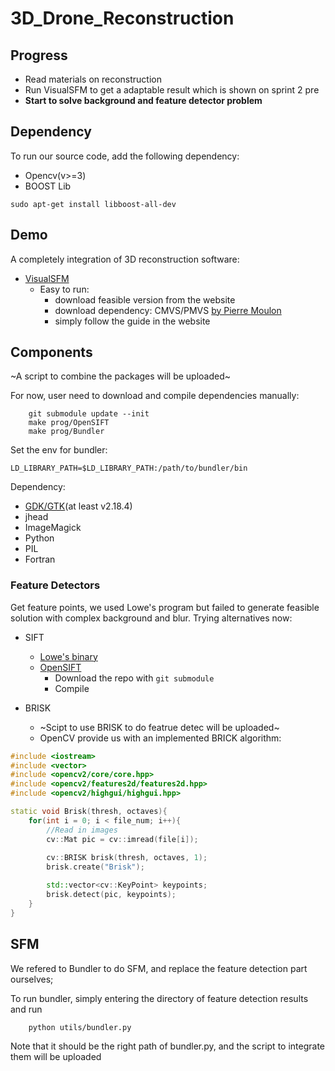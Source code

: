 # 3D_Drone_Reconstruction
## Progress
- Read materials on reconstruction
- Run VisualSFM to get a adaptable result which is shown on sprint 2 pre
- **Start to solve background and feature detector problem**
## Dependency
To run our source code, add the following dependency:
- Opencv(v>=3)
- BOOST Lib
```
sudo apt-get install libboost-all-dev
```
## Demo
A completely integration of 3D reconstruction software:
- [VisualSFM](http://ccwu.me/vsfm/)
	- Easy to run:
		- download feasible version from the website
		- download dependency: CMVS/PMVS [by Pierre Moulon](https://storage.googleapis.com/google-code-archive-downloads/v2/code.google.com/osm-bundler/osm-bundler-pmvs2-cmvs-full-32-64.zip)
		- simply follow the guide in the website

## Components
~A script to combine the packages will be uploaded~

For now, user need to download and compile dependencies manually:
```
	git submodule update --init
	make prog/OpenSIFT
	make prog/Bundler
```
Set the env for bundler:
```
LD_LIBRARY_PATH=$LD_LIBRARY_PATH:/path/to/bundler/bin
```

Dependency:
- [GDK/GTK](http://www.gtk.org)(at least v2.18.4)
- jhead
- ImageMagick
- Python
- PIL
- Fortran

### Feature Detectors
Get feature points, we used Lowe's program but failed to generate feasible solution with complex background and blur. Trying alternatives now:
- SIFT
	- [Lowe's binary](http://www.cs.ubc.ca/~lowe/keypoints/siftDemoV4.zip)
	- [OpenSIFT](https://github.com/robwhess/opensift)
		- Download the repo with `git submodule`
		- Compile

- BRISK
	- ~Scipt to use BRISK to do featrue detec will be uploaded~
	- OpenCV provide us with an implemented BRICK algorithm:
```c++
#include <iostream>
#include <vector>
#include <opencv2/core/core.hpp>
#include <opencv2/features2d/features2d.hpp>
#include <opencv2/highgui/highgui.hpp>

static void Brisk(thresh, octaves){
	for(int i = 0; i < file_num; i++){
		//Read in images
		cv::Mat pic = cv::imread(file[i]);
		
		cv::BRISK brisk(thresh, octaves, 1);
		brisk.create("Brisk");

		std::vector<cv::KeyPoint> keypoints;
		brisk.detect(pic, keypoints);
	}		
}
```

## SFM
We refered to Bundler to do SFM, and replace the feature detection part ourselves;

To run bundler, simply entering the directory of feature detection results and run
```
	python utils/bundler.py
```
Note that it should be the right path of bundler.py, and the script to integrate them will be uploaded
